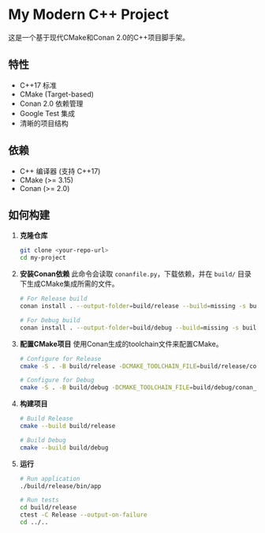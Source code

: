 # My Modern C++ Project

这是一个基于现代CMake和Conan 2.0的C++项目脚手架。

## 特性

-   C++17 标准
-   CMake (Target-based)
-   Conan 2.0 依赖管理
-   Google Test 集成
-   清晰的项目结构

## 依赖

-   C++ 编译器 (支持 C++17)
-   CMake (>= 3.15)
-   Conan (>= 2.0)

## 如何构建

1.  **克隆仓库**
    ```bash
    git clone <your-repo-url>
    cd my-project
    ```

2.  **安装Conan依赖**
    此命令会读取 `conanfile.py`，下载依赖，并在 `build/` 目录下生成CMake集成所需的文件。
    ```bash
    # For Release build
    conan install . --output-folder=build/release --build=missing -s build_type=Release

    # For Debug build
    conan install . --output-folder=build/debug --build=missing -s build_type=Debug
    ```

3.  **配置CMake项目**
    使用Conan生成的toolchain文件来配置CMake。
    ```bash
    # Configure for Release
    cmake -S . -B build/release -DCMAKE_TOOLCHAIN_FILE=build/release/conan_toolchain.cmake -DCMAKE_BUILD_TYPE=Release

    # Configure for Debug
    cmake -S . -B build/debug -DCMAKE_TOOLCHAIN_FILE=build/debug/conan_toolchain.cmake -DCMAKE_BUILD_TYPE=Debug
    ```

4.  **构建项目**
    ```bash
    # Build Release
    cmake --build build/release

    # Build Debug
    cmake --build build/debug
    ```

5.  **运行**
    ```bash
    # Run application
    ./build/release/bin/app

    # Run tests
    cd build/release
    ctest -C Release --output-on-failure
    cd ../..
    ```